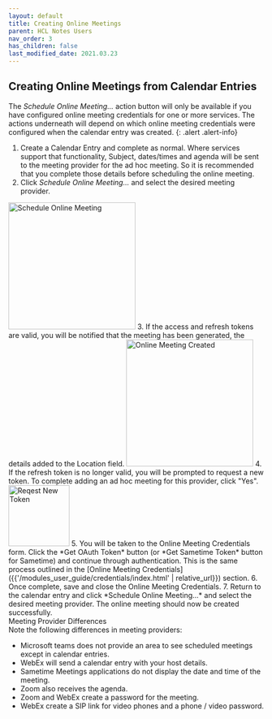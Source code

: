 ```yaml
---
layout: default
title: Creating Online Meetings
parent: HCL Notes Users
nav_order: 3
has_children: false
last_modified_date: 2021.03.23
---
```


## Creating Online Meetings from Calendar Entries

The *Schedule Online Meeting...* action button will only be available if you have configured online meeting credentials for one or more services. The actions underneath will depend on which online meeting credentials were configured when the calendar entry was created.
{: .alert .alert-info}

1. Create a Calendar Entry and complete as normal. Where services support that functionality, Subject, dates/times and agenda will be sent to the meeting provider for the ad hoc meeting. So it is recommended that you complete those details before scheduling the online meeting.  
2. Click *Schedule Online Meeting...* and select the desired meeting provider.  
<img src="{{'/assets/images/user_guide/schedule_online_meeting.png' | relative_url}}" style="height:250px" alt="Schedule Online Meeting" />
3. If the access and refresh tokens are valid, you will be notified that the meeting has been generated, the details added to the Location field.  
<img src="{{'/assets/images/user_guide/online_meeting_created.png' | relative_url}}" style="height:250px" alt="Online Meeting Created" />
4. If the refresh token is no longer valid, you will be prompted to request a new token. To complete adding an ad hoc meeting for this provider, click "Yes".  
<img src="{{'/assets/images/user_guide/request_new_token.png' | relative_url}}" style="height:120px" alt="Reqest New Token" />
5. You will be taken to the Online Meeting Credentials form. Click the *Get OAuth Token* button (or *Get Sametime Token* button for Sametime) and continue through authentication. This is the same process outlined in the [Online Meeting Credentials]({{'/modules_user_guide/credentials/index.html' | relative_url}}) section.  
6. Once complete, save and close the Online Meeting Credentials.
7. Return to the calendar entry and click *Schedule Online Meeting...* and select the desired meeting provider. The online meeting should now be created successfully.

<div class="panel panel-info">
    <div class="panel-heading">Meeting Provider Differences</div>
    <div class="panel-body">
Note the following differences in meeting providers:<ul><li>Microsoft teams does not provide an area to see scheduled meetings except in calendar entries.</li><li>WebEx will send a calendar entry with your host details.</li><li>Sametime Meetings applications do not display the date and time of the meeting.</li><li>Zoom also receives the agenda.</li><li>Zoom and WebEx create a password for the meeting.</li><li>WebEx create a SIP link for video phones and a phone / video password.</li>
    </div>
</div>
